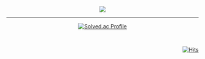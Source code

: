 <div align="center">


  <img src="https://user-images.githubusercontent.com/29997371/226187149-255bec62-4b2d-4d27-836e-168afbc13e3b.gif">

  
  ---
  [![Solved.ac Profile](http://mazassumnida.wtf/api/v2/generate_badge?boj=ccmuk58)](https://solved.ac/ccmuk58/)

  </div>
  <div align="right">
  
  <br>
  
  [![Hits](https://hits.seeyoufarm.com/api/count/incr/badge.svg?url=https%3A%2F%2Fgithub.com%2Fcjhyun58&count_bg=%236E4E4E&title_bg=%233B3B3B&icon=github.svg&icon_color=%23E7E7E7&title=hits&edge_flat=false)](https://hits.seeyoufarm.com)

</div>

